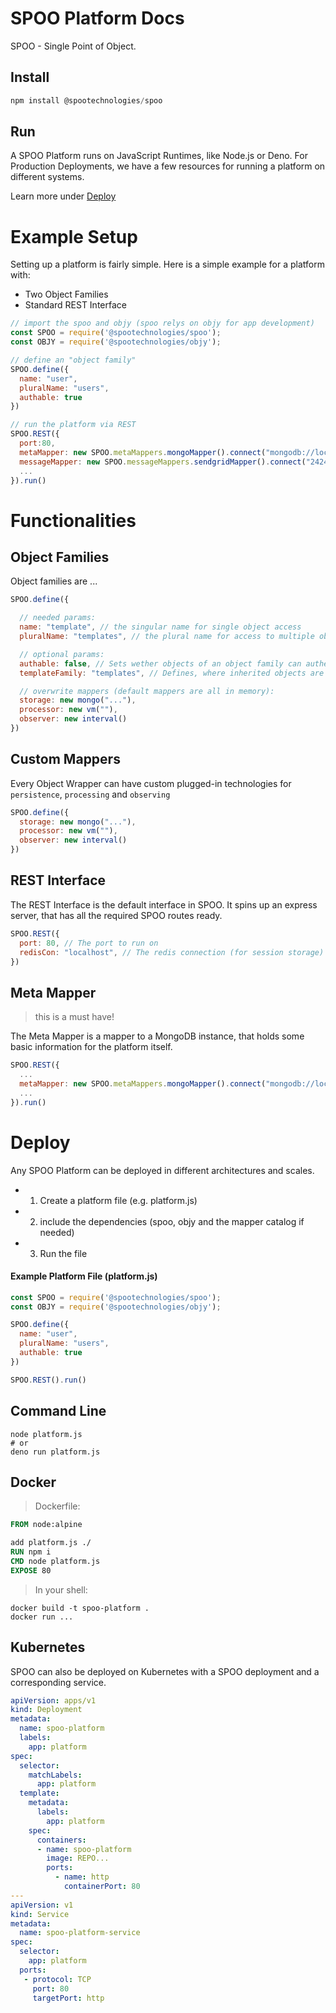 # SPOO Platform Docs

SPOO - Single Point of Object.

## Install


```javascript
npm install @spootechnologies/spoo
```

## Run

A SPOO Platform runs on JavaScript Runtimes, like Node.js or Deno.
For Production Deployments, we have a few resources for running a platform on different systems.


Learn more under [Deploy](#deploy)


# Example Setup

Setting up a platform is fairly simple. Here is a simple example for a platform with:

* Two Object Families
* Standard REST Interface


```javascript
// import the spoo and objy (spoo relys on objy for app development)
const SPOO = require('@spootechnologies/spoo');
const OBJY = require('@spootechnologies/objy');

// define an "object family"
SPOO.define({
  name: "user",
  pluralName: "users",
  authable: true
})

// run the platform via REST
SPOO.REST({
  port:80,
  metaMapper: new SPOO.metaMappers.mongoMapper().connect("mongodb://localhost"),
  messageMapper: new SPOO.messageMappers.sendgridMapper().connect("2424")
  ...
}).run()
```

# Functionalities

## Object Families

Object families are ...


```javascript
SPOO.define({

  // needed params:
  name: "template", // the singular name for single object access
  pluralName: "templates", // the plural name for access to multiple objects

  // optional params:
  authable: false, // Sets wether objects of an object family can authenticate (login) against the platform
  templateFamily: "templates", // Defines, where inherited objects are retrieved from. Defaults to object family itself.

  // overwrite mappers (default mappers are all in memory):
  storage: new mongo("..."),
  processor: new vm(""),
  observer: new interval() 
})

````


## Custom Mappers

Every Object Wrapper can have custom plugged-in technologies for `persistence`, `processing` and `observing`


```javascript
SPOO.define({
  storage: new mongo("..."),
  processor: new vm(""),
  observer: new interval() 
})
````


## REST Interface

The REST Interface is the default interface in SPOO. It spins up an express server, that has all the required SPOO routes ready.


```javascript
SPOO.REST({
  port: 80, // The port to run on
  redisCon: "localhost", // The redis connection (for session storage)
})
````


## Meta Mapper

> this is a must have!

The Meta Mapper is a mapper to a MongoDB instance, that holds some basic information for the platform itself.


```javascript
SPOO.REST({
  ...
  metaMapper: new SPOO.metaMappers.mongoMapper().connect("mongodb://localhost"),
  ...
}).run()
````


# Deploy

Any SPOO Platform can be deployed in different architectures and scales.


* 1. Create a platform file (e.g. platform.js)
* 2. include the dependencies (spoo, objy and the mapper catalog if needed)
* 3. Run the file


#### Example Platform File (platform.js)

```javascript
const SPOO = require('@spootechnologies/spoo');
const OBJY = require('@spootechnologies/objy');

SPOO.define({
  name: "user",
  pluralName: "users",
  authable: true
})

SPOO.REST().run()
```



## Command Line

```shell
node platform.js
# or
deno run platform.js
```


## Docker

> Dockerfile:

```Dockerfile
FROM node:alpine

add platform.js ./
RUN npm i
CMD node platform.js
EXPOSE 80
```

> In your shell:

```shell
docker build -t spoo-platform .
docker run ...
```

## Kubernetes

SPOO can also be deployed on Kubernetes with a SPOO deployment and a corresponding service. 

```yaml
apiVersion: apps/v1
kind: Deployment
metadata:
  name: spoo-platform
  labels:
    app: platform
spec:
  selector:
    matchLabels:
      app: platform
  template:
    metadata:
      labels:
        app: platform
    spec:
      containers:
      - name: spoo-platform
        image: REPO...
        ports:
          - name: http
            containerPort: 80
---
apiVersion: v1
kind: Service
metadata:
  name: spoo-platform-service
spec:
  selector:
    app: platform
  ports:
   - protocol: TCP
     port: 80
     targetPort: http
```
